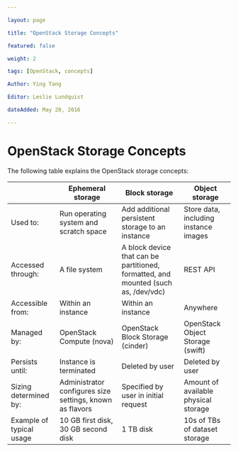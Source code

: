 ```yaml
--- 

layout: page 

title: "OpenStack Storage Concepts" 

featured: false 

weight: 2

tags: [OpenStack, concepts] 

Author: Ying Tang

Editor: Leslie Lundquist

dateAdded: May 20, 2016 

--- 
```


# OpenStack Storage Concepts

The following table explains the OpenStack storage concepts:

|                            | **Ephemeral storage**                                      |	**Block storage**                                                                  |	**Object storage**                  |
|----------------------------|------------------------------------------------------------|------------------------------------------------------------------------------------|----------------------------------------|
| Used to:                   | Run operating system and scratch space                     | Add additional persistent storage to an instance                                   | Store data, including instance images  |
| Accessed through:          | A file system 	                                          | A block device that can be partitioned, formatted, and mounted (such as, /dev/vdc) | REST API                               |
| Accessible from:           | Within an instance                                         | Within an instance 	                                                               | Anywhere                               |
| Managed by: 	             | OpenStack Compute (nova)                                   |	OpenStack Block Storage (cinder)                                                   | OpenStack Object Storage (swift)       |
| Persists until:            | Instance is terminated                                     |	Deleted by user                                                                    | Deleted by user                        |
| Sizing determined by:      | Administrator configures size settings, known as flavors   | Specified by user in initial request 	                                           | Amount of available physical storage   |
| Example of typical usage   | 10 GB first disk, 30 GB second disk                        |  1 TB disk                                                                         | 10s of TBs of dataset storage          |
	 	 	


